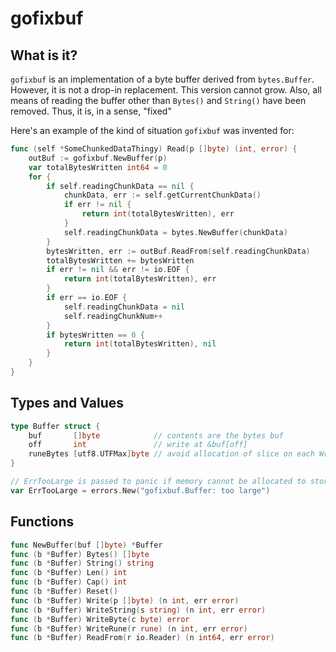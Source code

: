 # gofixbuf

## What is it?

`gofixbuf` is an implementation of a byte buffer derived from `bytes.Buffer`.
However, it is not a drop-in replacement.  This version cannot grow.  Also,
all means of reading the buffer other than `Bytes()` and `String()` have been removed.
Thus, it is, in a sense, "fixed"

Here's an example of the kind of situation `gofixbuf` was invented for:

```go
func (self *SomeChunkedDataThingy) Read(p []byte) (int, error) {
	outBuf := gofixbuf.NewBuffer(p)
	var totalBytesWritten int64 = 0
	for {
		if self.readingChunkData == nil {
			chunkData, err := self.getCurrentChunkData()
			if err != nil {
				return int(totalBytesWritten), err
			}
			self.readingChunkData = bytes.NewBuffer(chunkData)
		}
		bytesWritten, err := outBuf.ReadFrom(self.readingChunkData)
		totalBytesWritten += bytesWritten
		if err != nil && err != io.EOF {
			return int(totalBytesWritten), err
		}
		if err == io.EOF {
			self.readingChunkData = nil
			self.readingChunkNum++
		}
		if bytesWritten == 0 {
			return int(totalBytesWritten), nil
		}
	}
}
```

## Types and Values

```go
type Buffer struct {
	buf       []byte            // contents are the bytes buf
	off       int               // write at &buf[off]
	runeBytes [utf8.UTFMax]byte // avoid allocation of slice on each WriteByte or Rune
}

// ErrTooLarge is passed to panic if memory cannot be allocated to store data in a buffer.
var ErrTooLarge = errors.New("gofixbuf.Buffer: too large")
```

## Functions

```go
func NewBuffer(buf []byte) *Buffer
func (b *Buffer) Bytes() []byte
func (b *Buffer) String() string
func (b *Buffer) Len() int
func (b *Buffer) Cap() int
func (b *Buffer) Reset()
func (b *Buffer) Write(p []byte) (n int, err error)
func (b *Buffer) WriteString(s string) (n int, err error)
func (b *Buffer) WriteByte(c byte) error
func (b *Buffer) WriteRune(r rune) (n int, err error)
func (b *Buffer) ReadFrom(r io.Reader) (n int64, err error)
```
